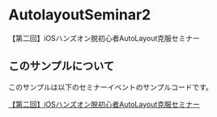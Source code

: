 # AutolayoutSeminar2
【第二回】iOSハンズオン脱初心者AutoLayout克服セミナー

## このサンプルについて
このサンプルは以下のセミナーイベントのサンプルコードです。

[【第二回】iOSハンズオン脱初心者AutoLayout克服セミナー](http://ios-app-developers.connpass.com/event/18164/)
